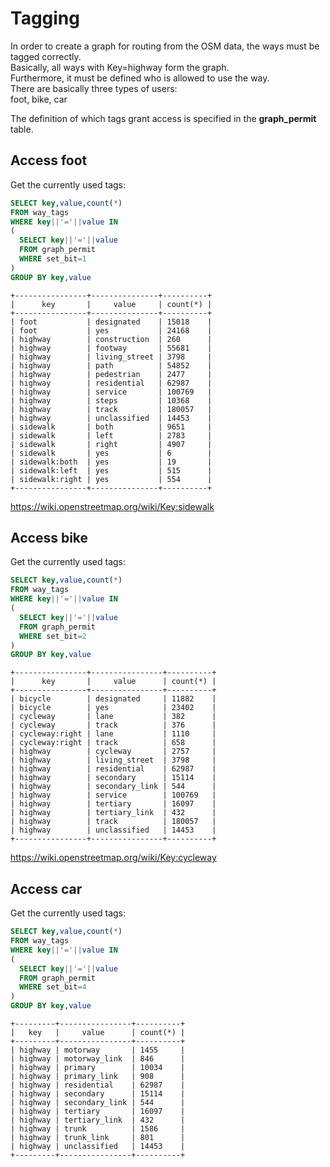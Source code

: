 # Tagging

In order to create a graph for routing from the OSM data,
the ways must be tagged correctly.  
Basically, all ways with Key=highway form the graph.  
Furthermore, it must be defined who is allowed to use the way.  
There are basically three types of users:  
foot, bike, car

The definition of which tags grant access is specified in the **graph_permit** table.

## Access foot

Get the currently used tags:  
``` sql
SELECT key,value,count(*)
FROM way_tags
WHERE key||'='||value IN
(
  SELECT key||'='||value
  FROM graph_permit
  WHERE set_bit=1
)
GROUP BY key,value
```

```
+----------------+---------------+----------+
|      key       |     value     | count(*) |
+----------------+---------------+----------+
| foot           | designated    | 15018    |
| foot           | yes           | 24168    |
| highway        | construction  | 260      |
| highway        | footway       | 55681    |
| highway        | living_street | 3798     |
| highway        | path          | 54852    |
| highway        | pedestrian    | 2477     |
| highway        | residential   | 62987    |
| highway        | service       | 100769   |
| highway        | steps         | 10368    |
| highway        | track         | 180057   |
| highway        | unclassified  | 14453    |
| sidewalk       | both          | 9651     |
| sidewalk       | left          | 2783     |
| sidewalk       | right         | 4907     |
| sidewalk       | yes           | 6        |
| sidewalk:both  | yes           | 19       |
| sidewalk:left  | yes           | 515      |
| sidewalk:right | yes           | 554      |
+----------------+---------------+----------+
```

<https://wiki.openstreetmap.org/wiki/Key:sidewalk>


## Access bike

Get the currently used tags:  
``` sql
SELECT key,value,count(*)
FROM way_tags
WHERE key||'='||value IN
(
  SELECT key||'='||value
  FROM graph_permit
  WHERE set_bit=2
)
GROUP BY key,value
```

```
+----------------+----------------+----------+
|      key       |     value      | count(*) |
+----------------+----------------+----------+
| bicycle        | designated     | 11882    |
| bicycle        | yes            | 23402    |
| cycleway       | lane           | 382      |
| cycleway       | track          | 376      |
| cycleway:right | lane           | 1110     |
| cycleway:right | track          | 658      |
| highway        | cycleway       | 2757     |
| highway        | living_street  | 3798     |
| highway        | residential    | 62987    |
| highway        | secondary      | 15114    |
| highway        | secondary_link | 544      |
| highway        | service        | 100769   |
| highway        | tertiary       | 16097    |
| highway        | tertiary_link  | 432      |
| highway        | track          | 180057   |
| highway        | unclassified   | 14453    |
+----------------+----------------+----------+
```

<https://wiki.openstreetmap.org/wiki/Key:cycleway>


## Access car

Get the currently used tags:  
``` sql
SELECT key,value,count(*)
FROM way_tags
WHERE key||'='||value IN
(
  SELECT key||'='||value
  FROM graph_permit
  WHERE set_bit=4
)
GROUP BY key,value
```

```
+---------+----------------+----------+
|   key   |     value      | count(*) |
+---------+----------------+----------+
| highway | motorway       | 1455     |
| highway | motorway_link  | 846      |
| highway | primary        | 10034    |
| highway | primary_link   | 908      |
| highway | residential    | 62987    |
| highway | secondary      | 15114    |
| highway | secondary_link | 544      |
| highway | tertiary       | 16097    |
| highway | tertiary_link  | 432      |
| highway | trunk          | 1586     |
| highway | trunk_link     | 801      |
| highway | unclassified   | 14453    |
+---------+----------------+----------+
```

